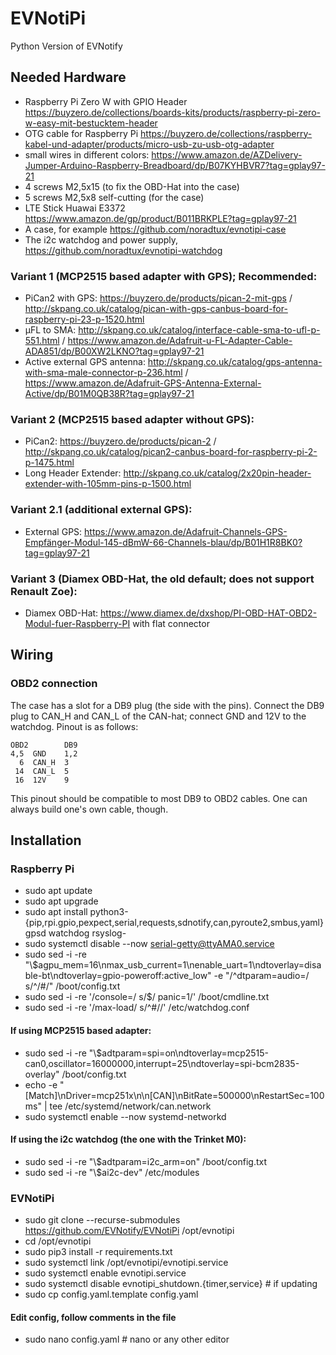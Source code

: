 # EVNotiPi
Python Version of EVNotify
## Needed Hardware
- Raspberry Pi Zero W with GPIO Header https://buyzero.de/collections/boards-kits/products/raspberry-pi-zero-w-easy-mit-bestucktem-header
- OTG cable for Raspberry Pi https://buyzero.de/collections/raspberry-kabel-und-adapter/products/micro-usb-zu-usb-otg-adapter
- small wires in different colors: https://www.amazon.de/AZDelivery-Jumper-Arduino-Raspberry-Breadboard/dp/B07KYHBVR7?tag=gplay97-21
- 4 screws M2,5x15 (to fix the OBD-Hat into the case)
- 5 screws M2,5x8 self-cutting (for the case)
- LTE Stick Huawai E3372 https://www.amazon.de/gp/product/B011BRKPLE?tag=gplay97-21
- A case, for example https://github.com/noradtux/evnotipi-case
- The i2c watchdog and power supply, https://github.com/noradtux/evnotipi-watchdog
### Variant 1 (MCP2515 based adapter with GPS); Recommended:
- PiCan2 with GPS: https://buyzero.de/products/pican-2-mit-gps / http://skpang.co.uk/catalog/pican-with-gps-canbus-board-for-raspberry-pi-23-p-1520.html
- µFL to SMA: http://skpang.co.uk/catalog/interface-cable-sma-to-ufl-p-551.html / https://www.amazon.de/Adafruit-u-FL-Adapter-Cable-ADA851/dp/B00XW2LKNO?tag=gplay97-21
- Active external GPS antenna: http://skpang.co.uk/catalog/gps-antenna-with-sma-male-connector-p-236.html / https://www.amazon.de/Adafruit-GPS-Antenna-External-Active/dp/B01M0QB38R?tag=gplay97-21
### Variant 2 (MCP2515 based adapter without GPS):
- PiCan2: https://buyzero.de/products/pican-2 / http://skpang.co.uk/catalog/pican2-canbus-board-for-raspberry-pi-2-p-1475.html
- Long Header Extender: http://skpang.co.uk/catalog/2x20pin-header-extender-with-105mm-pins-p-1500.html
### Variant 2.1 (additional external GPS):
- External GPS: https://www.amazon.de/Adafruit-Channels-GPS-Empfänger-Modul-145-dBmW-66-Channels-blau/dp/B01H1R8BK0?tag=gplay97-21
### Variant 3 (Diamex OBD-Hat, the old default; does not support Renault Zoe):
- Diamex OBD-Hat: https://www.diamex.de/dxshop/PI-OBD-HAT-OBD2-Modul-fuer-Raspberry-PI with flat connector
## Wiring
### OBD2 connection
The case has a slot for a DB9 plug (the side with the pins). Connect the DB9 plug to CAN_H and CAN_L of the CAN-hat; connect GND and 12V to the watchdog. Pinout is as follows:
```
OBD2        DB9
4,5  GND    1,2
  6  CAN_H  3
 14  CAN_L  5
 16  12V    9
```
This pinout should be compatible to most DB9 to OBD2 cables. One can always build one's own cable, though.
## Installation
### Raspberry Pi
- sudo apt update
- sudo apt upgrade
- sudo apt install python3-{pip,rpi.gpio,pexpect,serial,requests,sdnotify,can,pyroute2,smbus,yaml} gpsd watchdog rsyslog-
- sudo systemctl disable --now serial-getty@ttyAMA0.service
- sudo sed -i -re "\\$agpu_mem=16\nmax_usb_current=1\nenable_uart=1\ndtoverlay=disable-bt\ndtoverlay=gpio-poweroff:active_low" -e "/^dtparam=audio=/ s/^/#/" /boot/config.txt
- sudo sed -i -re '/console=/ s/$/ panic=1/' /boot/cmdline.txt
- sudo sed -i -re '/max-load/ s/^#//' /etc/watchdog.conf
#### If using MCP2515 based adapter:
- sudo sed -i -re "\\$adtparam=spi=on\ndtoverlay=mcp2515-can0,oscillator=16000000,interrupt=25\ndtoverlay=spi-bcm2835-overlay" /boot/config.txt
- echo -e "[Match]\nDriver=mcp251x\n\n[CAN]\nBitRate=500000\nRestartSec=100ms" | tee /etc/systemd/network/can.network
- sudo systemctl enable --now systemd-networkd
#### If using the i2c watchdog (the one with the Trinket M0):
- sudo sed -i -re "\\$adtparam=i2c_arm=on" /boot/config.txt
- sudo sed -i -re "\\$ai2c-dev" /etc/modules
### EVNotiPi
- sudo git clone --recurse-submodules https://github.com/EVNotify/EVNotiPi /opt/evnotipi
- cd /opt/evnotipi
- sudo pip3 install -r requirements.txt
- sudo systemctl link /opt/evnotipi/evnotipi.service
- sudo systemctl enable evnotipi.service
- sudo systemctl disable evnotipi_shutdown.{timer,service} # if updating
- sudo cp config.yaml.template config.yaml
#### Edit config, follow comments in the file
- sudo nano config.yaml # nano or any other editor

